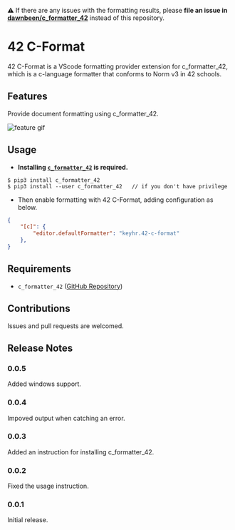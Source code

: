 ⚠️ If there are any issues with the formatting results, please **file an issue in [dawnbeen/c_formatter_42](https://github.com/dawnbeen/c_formatter_42)** instead of this repository.

# 42 C-Format

42 C-Format is a VScode formatting provider extension for c_formatter_42, which is a c-language formatter that conforms to Norm v3 in 42 schools.

## Features

Provide document formatting using c_formatter_42.

![feature gif](images/feature.gif)

## Usage

- **Installing [`c_formatter_42`](https://github.com/cacharle/c_formatter_42) is required.**

```
$ pip3 install c_formatter_42
$ pip3 install --user c_formatter_42   // if you don't have privilege
```

- Then enable formatting with 42 C-Format, adding configuration as below.

```json
{
    "[c]": {
        "editor.defaultFormatter": "keyhr.42-c-format"
    },
}
```

## Requirements

- `c_formatter_42` ([GitHub Repository](https://github.com/cacharle/c_formatter_42))

## Contributions

Issues and pull requests are welcomed.

## Release Notes

### 0.0.5

Added windows support.

### 0.0.4

Impoved output when catching an error.

### 0.0.3

Added an instruction for installing c\_formatter\_42.

### 0.0.2

Fixed the usage instruction.

### 0.0.1

Initial release.
